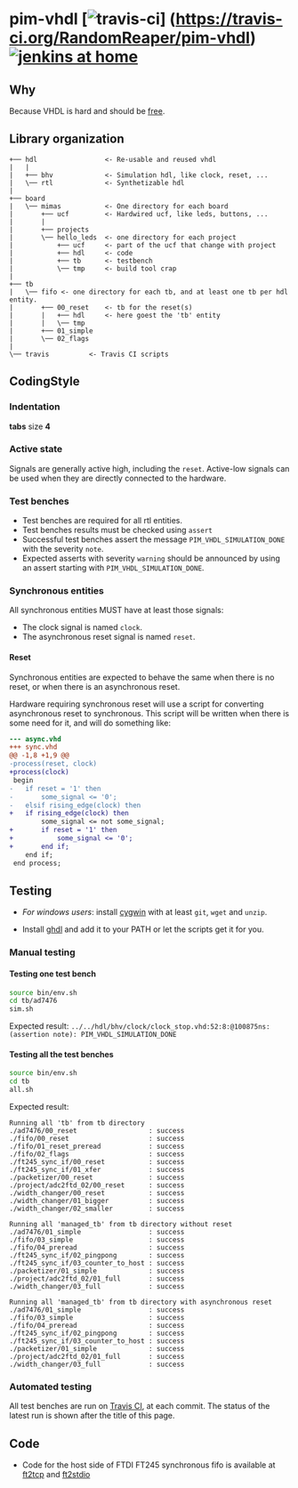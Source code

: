 # pim-vhdl [![travis-ci](https://travis-ci.org/RandomReaper/pim-vhdl.svg?branch=master)] (https://travis-ci.org/RandomReaper/pim-vhdl) [![jenkins at home](https://build.absintheaudio.com/buildStatus/icon?job=github_pim_vhdl)](https://build.absintheaudio.com/job/github_pim_vhdl/)

## Why
Because VHDL is hard and should be [free](https://fsf.org/).

## Library organization
```
+── hdl                 <- Re-usable and reused vhdl
|   |
|   +── bhv             <- Simulation hdl, like clock, reset, ...
|   \── rtl             <- Synthetizable hdl
|
+── board
|   \── mimas           <- One directory for each board
|       +── ucf         <- Hardwired ucf, like leds, buttons, ...
|       |
|       +── projects
|       \── hello_leds  <- one directory for each project
|           +── ucf     <- part of the ucf that change with project
|           +── hdl     <- code
|           +── tb      <- testbench
|           \── tmp     <- build tool crap
|
+── tb
|   \── fifo <- one directory for each tb, and at least one tb per hdl entity.
|       +── 00_reset    <- tb for the reset(s)
|       |   +── hdl     <- here goest the 'tb' entity
|       |   \── tmp
|       +── 01_simple
|       \── 02_flags
|
\── travis          <- Travis CI scripts
```

## CodingStyle
### Indentation
**tabs** size **4**

### Active state
Signals are generally active high, including the ```reset```. Active-low signals
can be used when they are directly connected to the hardware.

### Test benches
* Test benches are required for all rtl entities.
* Test benches results must be checked using ```assert```
* Successful test benches assert the message ```PIM_VHDL_SIMULATION_DONE``` with the severity ```note```.
* Expected asserts with severity ```warning``` should be announced by using an assert starting with ```PIM_VHDL_SIMULATION_DONE```.

### Synchronous entities
All synchronous entities MUST have at least those signals:

* The clock signal is named ```clock```.
* The asynchronous reset signal is named ```reset```.

#### Reset
Synchronous entities are expected to behave the same when there is no
reset, or when there is an asynchronous reset.

Hardware requiring synchronous reset will use a script for converting asynchronous
reset to synchronous. This script will be written when there is some need for it,
and will do something like:

```diff
--- async.vhd
+++ sync.vhd
@@ -1,8 +1,9 @@
-process(reset, clock)
+process(clock)
 begin
-	if reset = '1' then
-		some_signal <= '0';
-	elsif rising_edge(clock) then
+	if rising_edge(clock) then
 		some_signal <= not some_signal;
+		if reset = '1' then
+			some_signal <= '0';
+		end if;
 	end if;
 end process;
```

## Testing
* *For windows users*: install [cygwin](https://cygwin.com/setup-x86_64.exe) with at least ```git```, ```wget``` and ```unzip```.

* Install [ghdl](https://github.com/tgingold/ghdl) and add it to your PATH or
let the scripts get it for you.

### Manual testing

#### Testing one test bench
```bash
source bin/env.sh
cd tb/ad7476
sim.sh
```
Expected result: ```../../hdl/bhv/clock/clock_stop.vhd:52:8:@100875ns:(assertion note): PIM_VHDL_SIMULATION_DONE```

#### Testing all the test benches
```bash
source bin/env.sh
cd tb
all.sh
```
Expected result:
```
Running all 'tb' from tb directory
./ad7476/00_reset                  : success
./fifo/00_reset                    : success
./fifo/01_reset_preread            : success
./fifo/02_flags                    : success
./ft245_sync_if/00_reset           : success
./ft245_sync_if/01_xfer            : success
./packetizer/00_reset              : success
./project/adc2ftd_02/00_reset      : success
./width_changer/00_reset           : success
./width_changer/01_bigger          : success
./width_changer/02_smaller         : success

Running all 'managed_tb' from tb directory without reset
./ad7476/01_simple                 : success
./fifo/03_simple                   : success
./fifo/04_preread                  : success
./ft245_sync_if/02_pingpong        : success
./ft245_sync_if/03_counter_to_host : success
./packetizer/01_simple             : success
./project/adc2ftd_02/01_full       : success
./width_changer/03_full            : success

Running all 'managed_tb' from tb directory with asynchronous reset
./ad7476/01_simple                 : success
./fifo/03_simple                   : success
./fifo/04_preread                  : success
./ft245_sync_if/02_pingpong        : success
./ft245_sync_if/03_counter_to_host : success
./packetizer/01_simple             : success
./project/adc2ftd_02/01_full       : success
./width_changer/03_full            : success

```

### Automated testing
All test benches are run on [Travis CI](https://travis-ci.org), at each commit. The status of the latest run is shown after the title of this page.

## Code
* Code for the host side of FTDI FT245 synchronous fifo is available at [ft2tcp](https://github.com/RandomReaper/ft2tcp) and
[ft2stdio](https://github.com/RandomReaper/ft2stdio)

